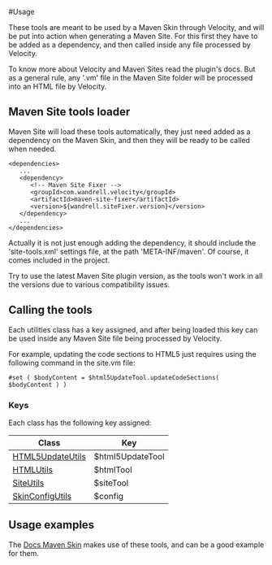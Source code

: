 #Usage

These tools are meant to be used by a Maven Skin through Velocity, and will be put into action when generating a Maven Site. For this first they have to be added as a dependency, and then called inside any file processed by Velocity.

To know more about Velocity and Maven Sites read the plugin's docs. But as a general rule, any '.vm' file in the Maven Site folder will be processed into an HTML file by Velocity.

## Maven Site tools loader

Maven Site will load these tools automatically, they just need added as a dependency on the Maven Skin, and then they will be ready to be called when needed.

```
<dependencies>
   ...
   <dependency>
      <!-- Maven Site Fixer -->
      <groupId>com.wandrell.velocity</groupId>
      <artifactId>maven-site-fixer</artifactId>
      <version>${wandrell.siteFixer.version}</version>
   </dependency>
   ...
</dependencies>
```

Actually it is not just enough adding the dependency, it should include the 'site-tools.xml' settings file, at the path 'META-INF/maven'. Of course, it comes included in the project.

Try to use the latest Maven Site plugin version, as the tools won't work in all the versions due to various compatibility issues.

## Calling the tools

Each utilities class has a key assigned, and after being loaded this key can be used inside any Maven Site file being processed by Velocity.


For example, updating the code sections to HTML5 just requires using the following command in the site.vm file:

```
#set ( $bodyContent = $html5UpdateTool.updateCodeSections( $bodyContent ) )
```

### Keys

Each class has the following key assigned:

|Class|Key|
|---|---|
|[HTML5UpdateUtils][html5-update-javadoc]|$html5UpdateTool|
|[HTMLUtils][html-utils-javadoc]|$htmlTool|
|[SiteUtils][site-utils-javadoc]|$siteTool|
|[SkinConfigUtils][skin-config-javadoc]|$config|

## Usage examples

The [Docs Maven Skin][docs-skin] makes use of these tools, and can be a good example for them.

[html5-update-javadoc]: ./apidocs/com/wandrell/velocity/tool/HTML5UpdateUtils.html
[site-utils-javadoc]: ./apidocs/com/wandrell/velocity/tool/SiteUtils.html
[html-utils-javadoc]: ./apidocs/com/wandrell/velocity/tool/HTMLUtils.html
[skin-config-javadoc]: ./apidocs/com/wandrell/velocity/tool/SkinConfigUtils.html

[docs-skin]: https://github.com/Bernardo-MG/docs-maven-skin